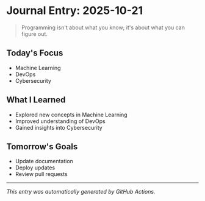 # Journal Entry: 2025-10-21

> Programming isn't about what you know; it's about what you can figure out.

## Today's Focus
- Machine Learning
- DevOps
- Cybersecurity

## What I Learned
- Explored new concepts in Machine Learning
- Improved understanding of DevOps
- Gained insights into Cybersecurity

## Tomorrow's Goals
- Update documentation
- Deploy updates
- Review pull requests

---
*This entry was automatically generated by GitHub Actions.*